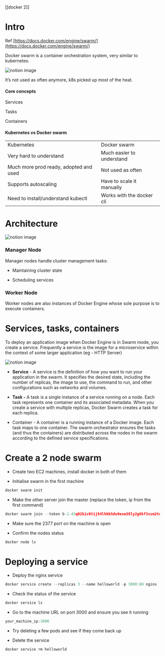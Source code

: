 [[docker 2]]
# Intro

Ref [https://docs.docker.com/engine/swarm/](https://docs.docker.com/engine/swarm/)

Docker swarm is a container orchestration system, very similar to kubernetes.

![notion image](https://www.notion.so/image/https%3A%2F%2Fprod-files-secure.s3.us-west-2.amazonaws.com%2F085e8ad8-528e-47d7-8922-a23dc4016453%2Fe2bd9248-9ff7-4855-99fb-63afd52e7219%2FeJiZxESrQu-E-DNl7S3Nlw.webp?table=block&id=a0a956e3-9af7-4f8d-aab8-4b2c6e86a141&cache=v2)

It’s not used as often anymore, k8s picked up most of the heat.

#### Core concepts

Services

Tasks

Containers

#### Kubernetes vs Docker swarm

|   |   |
|---|---|
|Kubernetes|Docker swarm|
|Very hard to understand|Much easier to understand|
|Much more prod ready, adopted and used|Not used as often|
|Supports autoscaling|Have to scale it manually|
|Need to install/understand kubectl|Works with the docker cli|
# Architecture

![notion image](https://www.notion.so/image/https%3A%2F%2Fprod-files-secure.s3.us-west-2.amazonaws.com%2F085e8ad8-528e-47d7-8922-a23dc4016453%2Fbe1569ad-51ef-48bd-9fd8-01e3f11c3432%2Fswarm-diagram.webp?table=block&id=a3b18027-1f74-4e7c-a730-8de851750ae8&cache=v2)

### Manager Node

Manager nodes handle cluster management tasks:

- Maintaining cluster state

- Scheduling services

### Worker Node

Worker nodes are also instances of Docker Engine whose sole purpose is to execute containers.

# Services, tasks, containers

To deploy an application image when Docker Engine is in Swarm mode, you create a service. Frequently a service is the image for a microservice within the context of some larger application (eg - HTTP Server)

![notion image](https://www.notion.so/image/https%3A%2F%2Fprod-files-secure.s3.us-west-2.amazonaws.com%2F085e8ad8-528e-47d7-8922-a23dc4016453%2Fd95ff778-b2c9-4298-bb21-ccc427f267fb%2Fservices-diagram.webp?table=block&id=14fc1df4-52cf-4cd4-8766-4d1c25cbb9bd&cache=v2)

- **Service** - A service is the definition of how you want to run your application in the swarm. It specifies the desired state, including the number of replicas, the image to use, the command to run, and other configurations such as networks and volumes.

- **Task -** A task is a single instance of a service running on a node. Each task represents one container and its associated metadata. When you create a service with multiple replicas, Docker Swarm creates a task for each replica.

- Container - A container is a running instance of a Docker image. Each task maps to one container. The swarm orchestrator ensures the tasks (and thus the containers) are distributed across the nodes in the swarm according to the defined service specifications.
# Create a 2 node swarm

- Create two EC2 machines, install docker in both of them

- Initialise swarm in the first machine

```javascript
docker swarm init
```

- Make the other server join the master (replace the token, ip from the first command)

```javascript
docker swarm join --token b-1-45q02kic0tij84lhkb5du9esm38ly2g6kf3ssm2tq1l6uhwp2s-1i8892561cmfyntnatx97ub1b 192.168.65.3:2377
```

- Make sure the 2377 port on the machine is open

- Confirm the nodes status

```javascript
docker node ls
```
# Deploying a service

- Deploy the nginx service

```javascript
docker service create --replicas 3 --name helloworld -p 3000:80 nginx
```

- Check the status of the service

```javascript
docker service ls
```

- Go to the machine URL on port 3000 and ensure you see it running

```javascript
your_machine_ip:3000
```

- Try deleting a few pods and see if they come back up

- Delete the service

```javascript
docker service rm helloworld
```


